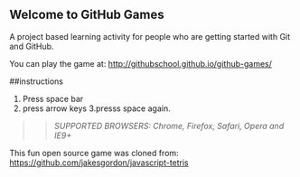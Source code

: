 ## Welcome to GitHub Games

A project based learning activity for people who are getting started with Git and GitHub.

You can play the game at: http://githubschool.github.io/github-games/

##instructions
1. Press space bar
2. press arrow keys
3.presss space again.

>> _*SUPPORTED BROWSERS*: Chrome, Firefox, Safari, Opera and IE9+_

This fun open source game was cloned from: https://github.com/jakesgordon/javascript-tetris
